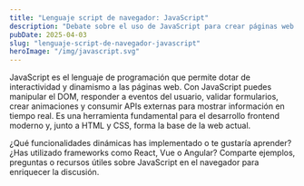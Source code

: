 ```yaml
---
title: "Lenguaje script de navegador: JavaScript"
description: "Debate sobre el uso de JavaScript para crear páginas web interactivas."
pubDate: 2025-04-03
slug: "lenguaje-script-de-navegador-javascript"
heroImage: "/img/javascript.svg"
---
```


JavaScript es el lenguaje de programación que permite dotar de interactividad y dinamismo a las páginas web. Con JavaScript puedes manipular el DOM, responder a eventos del usuario, validar formularios, crear animaciones y consumir APIs externas para mostrar información en tiempo real. Es una herramienta fundamental para el desarrollo frontend moderno y, junto a HTML y CSS, forma la base de la web actual.

¿Qué funcionalidades dinámicas has implementado o te gustaría aprender? ¿Has utilizado frameworks como React, Vue o Angular? Comparte ejemplos, preguntas o recursos útiles sobre JavaScript en el navegador para enriquecer la discusión.
